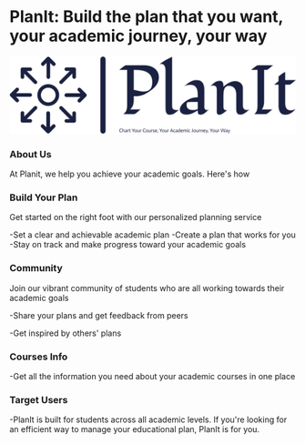 # PlanIt: Build the plan that you want, your academic journey, your way

![test](Resources/logo-no-background.png)
### About Us

At Planit, we help you achieve your academic goals. Here's how

### Build Your Plan

Get started on the right foot with our personalized planning service

-Set a clear and achievable academic plan
-Create a plan that works for you
-Stay on track and make progress toward your academic goals

### Community

Join our vibrant community of students who are all working towards their academic goals

-Share your plans and get feedback from peers

-Get inspired by others' plans

### Courses Info

-Get all the information you need about your academic courses in one place

### Target Users

-PlanIt is built for students across all academic levels. If you're looking for an efficient way to manage your educational plan, PlanIt is for you.
